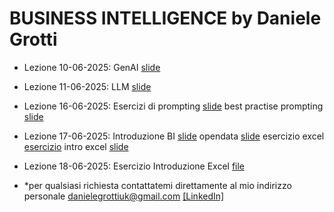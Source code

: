 # BUSINESS INTELLIGENCE by Daniele Grotti

- Lezione 10-06-2025: GenAI [slide](pdf/AI_intro_long.pdf)  
- Lezione 11-06-2025: LLM [slide](pdf/AI_intro_long.pdf)  
- Lezione 16-06-2025: Esercizi di prompting [slide](pdf/Esercitazione01-AI.pdf)  best practise prompting [slide](pdf/Prompt.pdf)
- Lezione 17-06-2025: Introduzione BI [slide](pdf/02BI_Dashboard.pdf) opendata [slide](pdf/open-data.pdf) esercizio excel [esercizio](pdf/02prospetto-cantina-grezzo.xlsx) intro excel [slide](pdf/Intro_excel.pdf)

- Lezione 18-06-2025: Esercizio Introduzione Excel [file](pdf/riassunto_excel.xlsx)

- *per qualsiasi richiesta contattatemi direttamente al mio indirizzo personale danielegrottiuk@gmail.com [[LinkedIn]](https://www.linkedin.com/in/daniele-grotti/)

